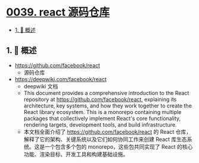 # [0039. react 源码仓库](https://github.com/Tdahuyou/TNotes.react/tree/main/notes/0039.%20react%20%E6%BA%90%E7%A0%81%E4%BB%93%E5%BA%93)

<!-- region:toc -->

- [1. 📝 概述](#1--概述)

<!-- endregion:toc -->

## 1. 📝 概述

- https://github.com/facebook/react
  - 源码仓库
- https://deepwiki.com/facebook/react
  - deepwiki 文档
  - This document provides a comprehensive introduction to the React repository at https://github.com/facebook/react, explaining its architecture, key systems, and how they work together to create the React library ecosystem. This is a monorepo containing multiple packages that collectively implement React's core functionality, rendering targets, development tools, and build infrastructure.
  - 本文档全面介绍了 https://github.com/facebook/react 的 React 仓库，解释了它的架构、关键系统以及它们如何协同工作来创建 React 库生态系统。这是一个包含多个包的 monorepo，这些包共同实现了 React 的核心功能、渲染目标、开发工具和构建基础设施。
